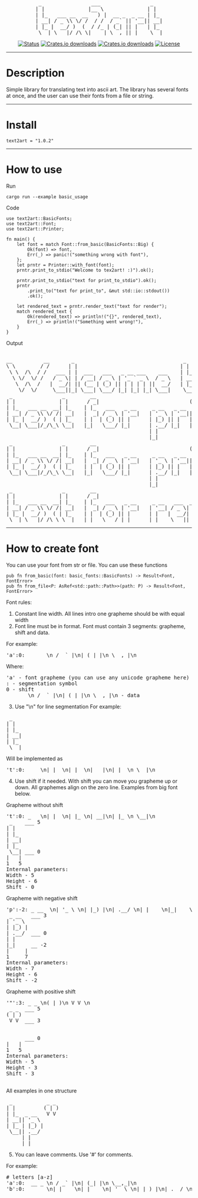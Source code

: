 <div align="center"><pre>
 _                ___                _   
| |              |__ \              | |  
| |_   ___ __  __   ) |  __ _  _ __ | |_ 
| __| / _ \\ \/ /  / /  / _` || '__|| __|
| |_ |  __/ )  (  / /_ | (_| || |   | |_ 
 \__| \___|/_/\_\|____| \__,_||_|    \__|
</pre></div>

<div align="center">

[![Status](https://img.shields.io/github/last-commit/follow39/text2art)](https://github.com/follow39/text2art)
[![Crates.io downloads](https://img.shields.io/crates/d/text2art)](https://crates.io/crates/text2art)
[![Crates.io downloads](https://img.shields.io/docsrs/text2art)](https://docs.rs/text2art/latest/text2art/#)
[![License](https://img.shields.io/badge/license-MIT-blue.svg)](/LICENSE)

</div>

---

<h1>Description</h1>
Simple library for translating text into ascii art. The library has several fonts at once, and the user can use their fonts from a file or string.<br> 

---

<h1>Install</h1>

~~~
text2art = "1.0.2"
~~~

---

<h1>How to use</h1>
Run

~~~
cargo run --example basic_usage
~~~

Code

~~~
use text2art::BasicFonts;
use text2art::Font;
use text2art::Printer;

fn main() {
    let font = match Font::from_basic(BasicFonts::Big) {
        Ok(font) => font,
        Err(_) => panic!("something wrong with font"),
    };
    let prntr = Printer::with_font(font);
    prntr.print_to_stdio("Welcome to tex2art! :)").ok();

    prntr.print_to_stdio("text for print_to_stdio").ok();
    prntr
        .print_to("text for print_to", &mut std::io::stdout())
        .ok();

    let rendered_text = prntr.render_text("text for render");
    match rendered_text {
        Ok(rendered_text) => println!("{}", rendered_text),
        Err(_) => println!("Something went wrong!"),
    }
}
~~~

Output
<pre>
                                                                                                                         __  
__          __       _                                   _              _                ___                _    _       \ \ 
\ \        / /      | |                                 | |            | |              |__ \              | |  | |    _  | |
 \ \  /\  / /   ___ | |  ___   ___   _ __ ___    ___    | |_   ___     | |_   ___ __  __   ) |  __ _  _ __ | |_ | |   (_) | |
  \ \/  \/ /   / _ \| | / __| / _ \ | '_ ` _ \  / _ \   | __| / _ \    | __| / _ \\ \/ /  / /  / _` || '__|| __|| |       | |
   \  /\  /   |  __/| || (__ | (_) || | | | | ||  __/   | |_ | (_) |   | |_ |  __/ )  (  / /_ | (_| || |   | |_ |_|    _  | |
    \/  \/     \___||_| \___| \___/ |_| |_| |_| \___|    \__| \___/     \__| \___|/_/\_\|____| \__,_||_|    \__|(_)   (_)/_/ 
 _                _        __                               _         _            _                        _        _  _        
| |              | |      / _|                             (_)       | |          | |                      | |      | |(_)       
| |_   ___ __  __| |_    | |_   ___   _ __     _ __   _ __  _  _ __  | |_         | |_   ___           ___ | |_   __| | _   ___  
| __| / _ \\ \/ /| __|   |  _| / _ \ | '__|   | '_ \ | '__|| || '_ \ | __|        | __| / _ \         / __|| __| / _` || | / _ \ 
| |_ |  __/ )  ( | |_    | |  | (_) || |      | |_) || |   | || | | || |_  ______ | |_ | (_) | ______ \__ \| |_ | (_| || || (_) |
 \__| \___|/_/\_\ \__|   |_|   \___/ |_|      | .__/ |_|   |_||_| |_| \__||______| \__| \___/ |______||___/ \__| \__,_||_| \___/ 
                                              | |                                                                                
                                              |_|                                                                                
 _                _        __                               _         _            _          
| |              | |      / _|                             (_)       | |          | |         
| |_   ___ __  __| |_    | |_   ___   _ __     _ __   _ __  _  _ __  | |_         | |_   ___  
| __| / _ \\ \/ /| __|   |  _| / _ \ | '__|   | '_ \ | '__|| || '_ \ | __|        | __| / _ \ 
| |_ |  __/ )  ( | |_    | |  | (_) || |      | |_) || |   | || | | || |_  ______ | |_ | (_) |
 \__| \___|/_/\_\ \__|   |_|   \___/ |_|      | .__/ |_|   |_||_| |_| \__||______| \__| \___/ 
                                              | |                                             
                                              |_|                                             
 _                _        __                                         _             
| |              | |      / _|                                       | |            
| |_   ___ __  __| |_    | |_   ___   _ __     _ __   ___  _ __    __| |  ___  _ __ 
| __| / _ \\ \/ /| __|   |  _| / _ \ | '__|   | '__| / _ \| '_ \  / _` | / _ \| '__|
| |_ |  __/ )  ( | |_    | |  | (_) || |      | |   |  __/| | | || (_| ||  __/| |   
 \__| \___|/_/\_\ \__|   |_|   \___/ |_|      |_|    \___||_| |_| \__,_| \___||_|   
</pre>

---

<h1>How to create font</h1>

You can use your font from str or file. You can use these functions

~~~
pub fn from_basic(font: basic_fonts::BasicFonts) -> Result<Font, FontError>
pub fn from_file<P: AsRef<std::path::Path>>(path: P) -> Result<Font, FontError>
~~~

Font rules:
1. Constant line width. All lines intro one grapheme should be with equal width
2. Font line must be in format. Font must contain 3 segments: grapheme, shift and data.

For example:
<pre>
'a':0:  __ _ \n / _` |\n| (_| |\n \__,_|\n
</pre>
Where:
<pre>
'a' - font grapheme (you can use any unicode grapheme here)
: - segmentation symbol
0 - shift
  __ _ \n / _` |\n| (_| |\n \__,_|\n - data
</pre>
3. Use "\n" for line segmentation
For example:
<pre>
 _   
| |  
| |_ 
| __|
| |_ 
 \__|
</pre>
Will be implemented as
<pre>
't':0: _   \n| |  \n| |_ \n| __|\n| |_ \n \__|\n
</pre>
4. Use shift if it needed. With shift you can move you grapheme up or down. All graphemes align on the zero line.
Examples from big font below.

Grapheme without shift
<pre>
't':0: _   \n| |  \n| |_ \n| __|\n| |_ \n \__|\n
 _    ___ 5
| |  
| |_  
| __|
| |_ 
 \__| ___ 0
|   |
1   5
Internal parameters:
Width - 5
Height - 6
Shift - 0
</pre>
Grapheme with negative shift
<pre>
'p':-2: _ __  \n| '_ \ \n| |_) |\n| .__/ \n| |    \n|_|    \n
 _ __   ___ 3
| '_ \ 
| |_) |
| .__/  ___ 0
| |    
|_|     __ -2
|     |
1     7
Internal parameters:
Width - 7
Height - 6
Shift - -2
</pre>
Grapheme with positive shift
<pre>
'"':3: _ _ \n( | )\n V V \n
 _ _  ___ 5
( | )
 V V  ___ 3
 
 
      ___ 0
|   |
1   5
Internal parameters:
Width - 5
Height - 3
Shift - 3
 </pre>
All examples in one structure
<pre>
 _           _ _ 
| |         ( | )
| |_  _ __   V V 
| __|| '_ \ 
| |_ | |_) |
 \__|| .__/       
     | |    
     |_|     
</pre>
5. You can leave comments. Use '#' for comments.

For example:
<pre>
# letters [a-z]
'a':0:  __ _ \n / _` |\n| (_| |\n \__,_|\n
'b':0: _     \n| |    \n| |__  \n| '_ \ \n| |_) |\n|_.__/ \n
</pre>

